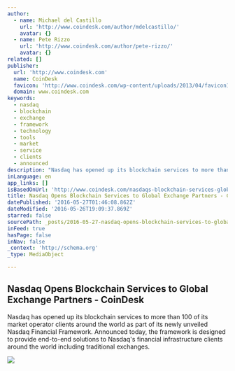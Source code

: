 ```yaml
---
author:
  - name: Michael del Castillo
    url: 'http://www.coindesk.com/author/mdelcastillo/'
    avatar: {}
  - name: Pete Rizzo
    url: 'http://www.coindesk.com/author/pete-rizzo/'
    avatar: {}
related: []
publisher:
  url: 'http://www.coindesk.com'
  name: CoinDesk
  favicon: 'http://www.coindesk.com/wp-content/uploads/2013/04/favicon1.ico?ffe887'
  domain: www.coindesk.com
keywords:
  - nasdaq
  - blockchain
  - exchange
  - framework
  - technology
  - tools
  - market
  - service
  - clients
  - announced
description: "Nasdaq has opened up its blockchain services to more than 100 of its market operator clients around the world as part of its newly unveiled Nasdaq Financial Framework. Announced today, the framework is designed to provide end-to-end solutions to Nasdaq's financial infrastructure clients around the world including traditional exchanges."
inLanguage: en
app_links: []
isBasedOnUrl: 'http://www.coindesk.com/nasdaqs-blockchain-services-global-exchange/'
title: Nasdaq Opens Blockchain Services to Global Exchange Partners - CoinDesk
datePublished: '2016-05-27T01:46:08.862Z'
dateModified: '2016-05-26T19:09:37.869Z'
starred: false
sourcePath: _posts/2016-05-27-nasdaq-opens-blockchain-services-to-global-exchange-partners.md
inFeed: true
hasPage: false
inNav: false
_context: 'http://schema.org'
_type: MediaObject

---
```

<article style=""><h1>Nasdaq Opens Blockchain Services to Global Exchange Partners - CoinDesk</h1><p>Nasdaq has opened up its blockchain services to more than 100 of its market operator clients around the world as part of its newly unveiled Nasdaq Financial Framework. Announced today, the framework is designed to provide end-to-end solutions to Nasdaq's financial infrastructure clients around the world including traditional exchanges.</p><img src="http://media.coindesk.com/2016/05/shutterstock_169349093.jpg" /></article>